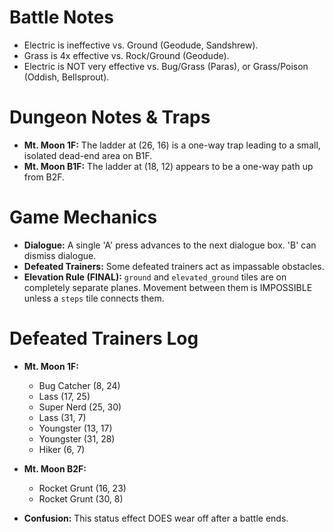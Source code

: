 # Battle Notes
- Electric is ineffective vs. Ground (Geodude, Sandshrew).
- Grass is 4x effective vs. Rock/Ground (Geodude).
- Electric is NOT very effective vs. Bug/Grass (Paras), or Grass/Poison (Oddish, Bellsprout).

# Dungeon Notes & Traps
- **Mt. Moon 1F:** The ladder at (26, 16) is a one-way trap leading to a small, isolated dead-end area on B1F.
- **Mt. Moon B1F:** The ladder at (18, 12) appears to be a one-way path up from B2F.

# Game Mechanics
- **Dialogue:** A single 'A' press advances to the next dialogue box. 'B' can dismiss dialogue.
- **Defeated Trainers:** Some defeated trainers act as impassable obstacles.
- **Elevation Rule (FINAL):** `ground` and `elevated_ground` tiles are on completely separate planes. Movement between them is IMPOSSIBLE unless a `steps` tile connects them.

# Defeated Trainers Log
- **Mt. Moon 1F:**
  - Bug Catcher (8, 24)
  - Lass (17, 25)
  - Super Nerd (25, 30)
  - Lass (31, 7)
  - Youngster (13, 17)
  - Youngster (31, 28)
  - Hiker (6, 7)
- **Mt. Moon B2F:**
  - Rocket Grunt (16, 23)
  - Rocket Grunt (30, 8)

- **Confusion:** This status effect DOES wear off after a battle ends.